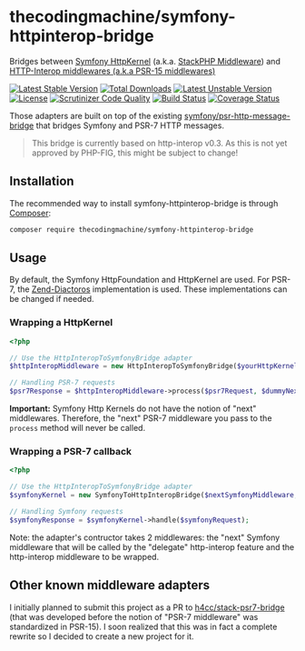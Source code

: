 # thecodingmachine/symfony-httpinterop-bridge

Bridges between [Symfony HttpKernel](http://symfony.com/doc/current/components/http_kernel/introduction.html) (a.k.a. [StackPHP Middleware](http://stackphp.com/)) and [HTTP-Interop middlewares (a.k.a PSR-15 middlewares)](https://github.com/http-interop/http-middleware) 


[![Latest Stable Version](https://poser.pugx.org/thecodingmachine/symfony-httpinterop-bridge/v/stable)](https://packagist.org/packages/thecodingmachine/symfony-httpinterop-bridge)
[![Total Downloads](https://poser.pugx.org/thecodingmachine/symfony-httpinterop-bridge/downloads)](https://packagist.org/packages/thecodingmachine/symfony-httpinterop-bridge)
[![Latest Unstable Version](https://poser.pugx.org/thecodingmachine/symfony-httpinterop-bridge/v/unstable)](https://packagist.org/packages/thecodingmachine/symfony-httpinterop-bridge)
[![License](https://poser.pugx.org/thecodingmachine/symfony-httpinterop-bridge/license)](https://packagist.org/packages/thecodingmachine/symfony-httpinterop-bridge)
[![Scrutinizer Code Quality](https://scrutinizer-ci.com/g/thecodingmachine/symfony-httpinterop-bridge/badges/quality-score.png?b=0.3)](https://scrutinizer-ci.com/g/thecodingmachine/symfony-httpinterop-bridge/?branch=0.3)
[![Build Status](https://travis-ci.org/thecodingmachine/symfony-httpinterop-bridge.svg?branch=0.3)](https://travis-ci.org/thecodingmachine/symfony-httpinterop-bridge)
[![Coverage Status](https://coveralls.io/repos/thecodingmachine/symfony-httpinterop-bridge/badge.svg?branch=0.3&service=github)](https://coveralls.io/github/thecodingmachine/symfony-httpinterop-bridge?branch=0.3)

Those adapters are built on top of the existing [symfony/psr-http-message-bridge](https://github.com/symfony/psr-http-message-bridge) that bridges Symfony and PSR-7 HTTP messages.

> This bridge is currently based on http-interop v0.3. As this is not yet approved by PHP-FIG, this might be subject to change!

## Installation

The recommended way to install symfony-httpinterop-bridge is through [Composer](http://getcomposer.org/):

```sh
composer require thecodingmachine/symfony-httpinterop-bridge
```

## Usage

By default, the Symfony HttpFoundation and HttpKernel are used.
For PSR-7, the [Zend-Diactoros](https://github.com/zendframework/zend-diactoros) implementation is used.
These implementations can be changed if needed.

### Wrapping a HttpKernel

```php
<?php

// Use the HttpInteropToSymfonyBridge adapter
$httpInteropMiddleware = new HttpInteropToSymfonyBridge($yourHttpKernel);

// Handling PSR-7 requests
$psr7Response = $httpInteropMiddleware->process($psr7Request, $dummyNextPsr7Middleware);
```

**Important:** Symfony Http Kernels do not have the notion of "next" middlewares. Therefore, the "next" PSR-7 middleware
you pass to the `process` method will never be called.

### Wrapping a PSR-7 callback


```php
<?php

// Use the HttpInteropToSymfonyBridge adapter
$symfonyKernel = new SymfonyToHttpInteropBridge($nextSymfonyMiddleware, $yourHttpInteropMiddleware);

// Handling Symfony requests
$symfonyResponse = $symfonyKernel->handle($symfonyRequest);
```

Note: the adapter's contructor takes 2 middlewares: the "next" Symfony middleware that will be called by the "delegate"
http-interop feature and the http-interop middleware to be wrapped.

## Other known middleware adapters

I initially planned to submit this project as a PR to [h4cc/stack-psr7-bridge](https://github.com/h4cc/stack-psr7-bridge/) (that was developed before the notion of "PSR-7 middleware" was standardized in PSR-15).
I soon realized that this was in fact a complete rewrite so I decided to create a new project for it.
